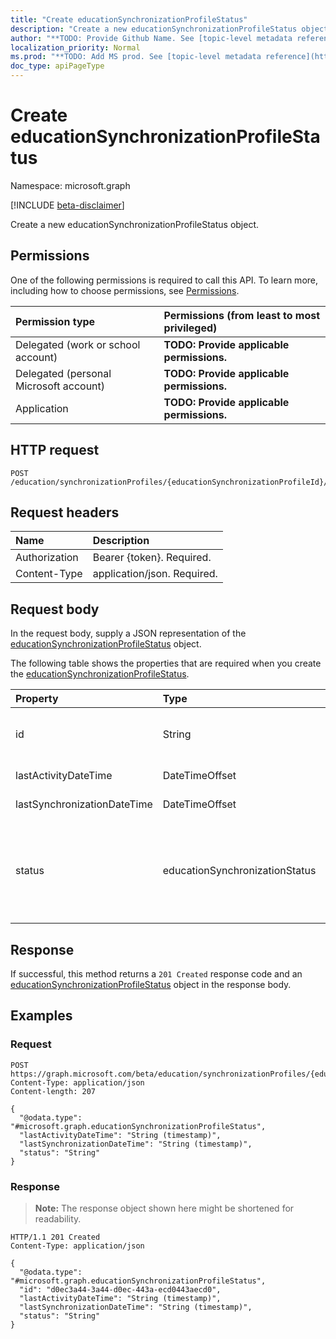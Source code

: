 ```yaml
---
title: "Create educationSynchronizationProfileStatus"
description: "Create a new educationSynchronizationProfileStatus object."
author: "**TODO: Provide Github Name. See [topic-level metadata reference](https://msgo.azurewebsites.net/add/document/guidelines/metadata.html#topic-level-metadata)**"
localization_priority: Normal
ms.prod: "**TODO: Add MS prod. See [topic-level metadata reference](https://msgo.azurewebsites.net/add/document/guidelines/metadata.html#topic-level-metadata)**"
doc_type: apiPageType
---
```


# Create educationSynchronizationProfileStatus
Namespace: microsoft.graph

[!INCLUDE [beta-disclaimer](../../includes/beta-disclaimer.md)]

Create a new educationSynchronizationProfileStatus object.

## Permissions
One of the following permissions is required to call this API. To learn more, including how to choose permissions, see [Permissions](/graph/permissions-reference).

|Permission type|Permissions (from least to most privileged)|
|:---|:---|
|Delegated (work or school account)|**TODO: Provide applicable permissions.**|
|Delegated (personal Microsoft account)|**TODO: Provide applicable permissions.**|
|Application|**TODO: Provide applicable permissions.**|

## HTTP request

<!-- {
  "blockType": "ignored"
}
-->
``` http
POST /education/synchronizationProfiles/{educationSynchronizationProfileId}/profileStatus
```

## Request headers
|Name|Description|
|:---|:---|
|Authorization|Bearer {token}. Required.|
|Content-Type|application/json. Required.|

## Request body
In the request body, supply a JSON representation of the [educationSynchronizationProfileStatus](../resources/educationsynchronizationprofilestatus.md) object.

The following table shows the properties that are required when you create the [educationSynchronizationProfileStatus](../resources/educationsynchronizationprofilestatus.md).

|Property|Type|Description|
|:---|:---|:---|
|id|String|**TODO: Add Description** Inherited from [entity](../resources/entity.md)|
|lastActivityDateTime|DateTimeOffset|**TODO: Add Description**|
|lastSynchronizationDateTime|DateTimeOffset|**TODO: Add Description**|
|status|educationSynchronizationStatus|**TODO: Add Description**. Possible values are: `paused`, `inProgress`, `success`, `error`, `validationError`, `quarantined`, `unknownFutureValue`.|



## Response

If successful, this method returns a `201 Created` response code and an [educationSynchronizationProfileStatus](../resources/educationsynchronizationprofilestatus.md) object in the response body.

## Examples

### Request
<!-- {
  "blockType": "request",
  "name": "create_educationsynchronizationprofilestatus_from_"
}
-->
``` http
POST https://graph.microsoft.com/beta/education/synchronizationProfiles/{educationSynchronizationProfileId}/profileStatus
Content-Type: application/json
Content-length: 207

{
  "@odata.type": "#microsoft.graph.educationSynchronizationProfileStatus",
  "lastActivityDateTime": "String (timestamp)",
  "lastSynchronizationDateTime": "String (timestamp)",
  "status": "String"
}
```


### Response
>**Note:** The response object shown here might be shortened for readability.
<!-- {
  "blockType": "response",
  "truncated": true,
  "@odata.type": "microsoft.graph.educationSynchronizationProfileStatus"
}
-->
``` http
HTTP/1.1 201 Created
Content-Type: application/json

{
  "@odata.type": "#microsoft.graph.educationSynchronizationProfileStatus",
  "id": "d0ec3a44-3a44-d0ec-443a-ecd0443aecd0",
  "lastActivityDateTime": "String (timestamp)",
  "lastSynchronizationDateTime": "String (timestamp)",
  "status": "String"
}
```

